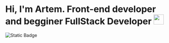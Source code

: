 # Hi, I'm Artem. Front-end developer and begginer FullStack Developer <img src="https://github.com/blackcater/blackcater/raw/main/images/Hi.gif" height="32"/></h1>

![Static Badge](https://img.shields.io/badge/Im%20Artem-black?style=for-the-badge&logo=superuser&color=%2339E639)



